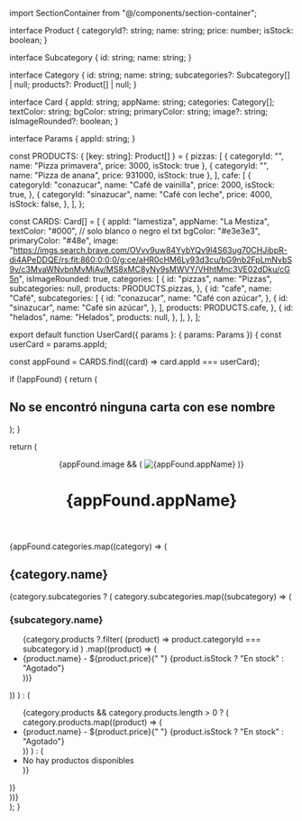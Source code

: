 import SectionContainer from "@/components/section-container";

interface Product {
categoryId?: string;
name: string;
price: number;
isStock: boolean;
}

interface Subcategory {
id: string;
name: string;
}

interface Category {
id: string;
name: string;
subcategories?: Subcategory[] | null;
products?: Product[] | null;
}

interface Card {
appId: string;
appName: string;
categories: Category[];
textColor: string;
bgColor: string;
primaryColor: string;
image?: string;
isImageRounded?: boolean;
}

interface Params {
appId: string;
}

const PRODUCTS: { [key: string]: Product[] } = {
pizzas: [
{ categoryId: "", name: "Pizza primavera", price: 3000, isStock: true },
{ categoryId: "", name: "Pizza de anana", price: 931000, isStock: true },
],
cafe: [
{
categoryId: "conazucar",
name: "Café de vainilla",
price: 2000,
isStock: true,
},
{
categoryId: "sinazucar",
name: "Café con leche",
price: 4000,
isStock: false,
},
],
};

const CARDS: Card[] = [
{
appId: "lamestiza",
appName: "La Mestiza",
textColor: "#000", // solo blanco o negro el txt
bgColor: "#e3e3e3",
primaryColor: "#48e",
image:
"https://imgs.search.brave.com/OVvv9uw84YybYQv9l4S63ug70CHJibpR-di4APeDDQE/rs:fit:860:0:0:0/g:ce/aHR0cHM6Ly93d3cu/bG9nb2FpLmNvbS9v/c3MvaWNvbnMvMjAy/MS8xMC8yNy9sMWVY/VHhtMnc3VE02dDku/cG5n",
isImageRounded: true,
categories: [
{
id: "pizzas",
name: "Pizzas",
subcategories: null,
products: PRODUCTS.pizzas,
},
{
id: "cafe",
name: "Café",
subcategories: [
{
id: "conazucar",
name: "Café con azúcar",
},
{
id: "sinazucar",
name: "Café sin azúcar",
},
],
products: PRODUCTS.cafe,
},
{
id: "helados",
name: "Helados",
products: null,
},
],
},
];

export default function UserCard({ params }: { params: Params }) {
const userCard = params.appId;

const appFound = CARDS.find((card) => card.appId === userCard);

if (!appFound) {
return (

<div className="flex flex-col justify-center h-screen">
<h2 className="text-white text-center">
No se encontró ninguna carta con ese nombre
</h2>
</div>
);
}

return (

<main
style={{ backgroundColor: appFound.bgColor, color: appFound.textColor }} >
<header
className="px-0 py-9 sm:py-12 flex items-center gap-4 justify-center"
style={{ backgroundColor: appFound.primaryColor }} >
{appFound.image && (
<img
src={appFound.image}
alt={appFound.appName}
className={`size-12 object-cover ${
              appFound.isImageRounded ? "rounded-full" : "rounded-lg"
            } `}
/>
)}
<h1 className="text-center text-3xl ">{appFound.appName}</h1>
</header>
<SectionContainer className="h-screen">
{appFound.categories.map((category) => (
<div key={category.id} className="">
<h2 className="text-xl font-semibold">{category.name}</h2>
{category.subcategories ? (
category.subcategories.map((subcategory) => (
<div key={subcategory.id} className="pl-4">
<h3 className="text-lg">{subcategory.name}</h3>
<ul>
{category.products
?.filter(
(product) => product.categoryId === subcategory.id
)
.map((product) => (
<li key={product.name}>
{product.name} - ${product.price}{" "}
{product.isStock ? "En stock" : "Agotado"}
</li>
))}
</ul>
</div>
))
) : (
<ul>
{category.products && category.products.length > 0 ? (
category.products.map((product) => (
<li key={product.name}>
{product.name} - ${product.price}{" "}
{product.isStock ? "En stock" : "Agotado"}
</li>
))
) : (
<li>No hay productos disponibles</li>
)}
</ul>
)}
</div>
))}
</SectionContainer>
</main>
);
}
